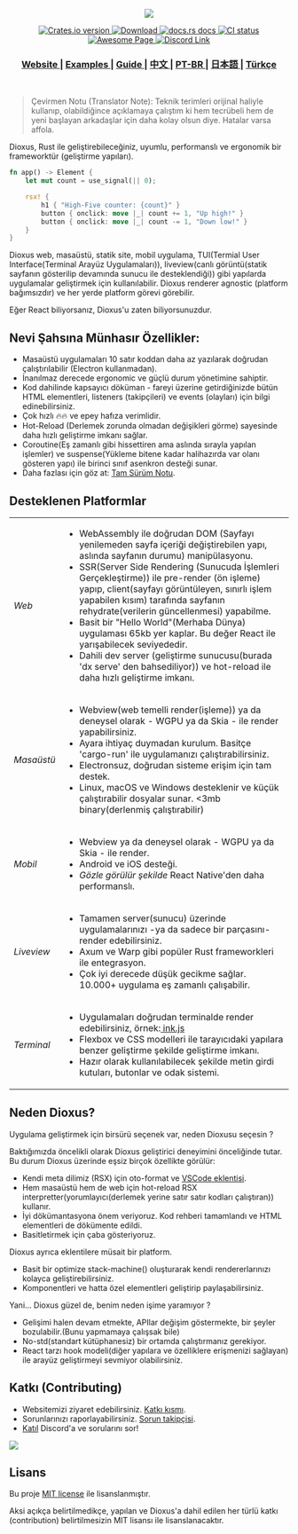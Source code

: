 <p align="center">
  <img src="../../notes/header.svg">
</p>

<div align="center">
  <!-- Crates version -->
  <a href="https://crates.io/crates/dioxus">
    <img src="https://img.shields.io/crates/v/dioxus.svg?style=flat-square"
    alt="Crates.io version" />
  </a>
  <!-- Downloads -->
  <a href="https://crates.io/crates/dioxus">
    <img src="https://img.shields.io/crates/d/dioxus.svg?style=flat-square"
      alt="Download" />
  </a>
  <!-- docs -->
  <a href="https://docs.rs/dioxus">
    <img src="https://img.shields.io/badge/docs-latest-blue.svg?style=flat-square"
      alt="docs.rs docs" />
  </a>
  <!-- CI -->
  <a href="https://github.com/jkelleyrtp/dioxus/actions">
    <img src="https://github.com/dioxuslabs/dioxus/actions/workflows/main.yml/badge.svg"
      alt="CI status" />
  </a>

  <!--Awesome -->
  <a href="https://dioxuslabs.com/awesome">
    <img src="https://cdn.rawgit.com/sindresorhus/awesome/d7305f38d29fed78fa85652e3a63e154dd8e8829/media/badge.svg" alt="Awesome Page" />
  </a>
  <!-- Discord -->
  <a href="https://discord.gg/XgGxMSkvUM">
    <img src="https://img.shields.io/discord/899851952891002890.svg?logo=discord&style=flat-square" alt="Discord Link" />
  </a>
</div>

<div align="center">
  <h3>
    <a href="https://dioxuslabs.com"> Website </a>
    <span> | </span>
    <a href="https://github.com/DioxusLabs/example-projects"> Examples </a>
    <span> | </span>
    <a href="https://dioxuslabs.com/learn/0.5/guide"> Guide </a>
    <span> | </span>
    <a href="https://github.com/DioxusLabs/dioxus/blob/master/translations/zh-cn/README.md"> 中文 </a>
    <span> | </span>
    <a href="https://github.com/DioxusLabs/dioxus/blob/master/translations/pt-br/README.md"> PT-BR </a>
    <span> | </span>
    <a href="https://github.com/DioxusLabs/dioxus/blob/master/translations/ja-jp/README.md"> 日本語 </a>
    <span> | </span>
    <a href="https://github.com/DioxusLabs/dioxus/blob/master/translations/tr-tr/README.md"> Türkçe </a>
  </h3>
</div>

<br/>

> Çevirmen Notu (Translator Note): Teknik terimleri orijinal haliyle kullanıp, olabildiğince açıklamaya çalıştım ki hem tecrübeli hem de yeni başlayan arkadaşlar için daha kolay olsun diye. Hatalar varsa affola.

Dioxus, Rust ile geliştirebileceğiniz, uyumlu, performanslı ve ergonomik bir frameworktür (geliştirme yapıları).

```rust
fn app() -> Element {
    let mut count = use_signal(|| 0);

    rsx! {
        h1 { "High-Five counter: {count}" }
        button { onclick: move |_| count += 1, "Up high!" }
        button { onclick: move |_| count -= 1, "Down low!" }
    }
}
```

Dioxus web, masaüstü, statik site, mobil uygulama, TUI(Termial User Interface(Terminal Arayüz Uygulamaları)), liveview(canlı görüntü(statik sayfanın gösterilip devamında sunucu ile desteklendiği)) gibi yapılarda uygulamalar geliştirmek için kullanılabilir. Dioxus renderer agnostic (platform bağımsızdır) ve her yerde platform görevi görebilir.

Eğer React biliyorsanız, Dioxus'u zaten biliyorsunuzdur.

## Nevi Şahsına Münhasır Özellikler:

- Masaüstü uygulamaları 10 satır koddan daha az yazılarak doğrudan çalıştırılabilir (Electron kullanmadan).
- İnanılmaz derecede ergonomic ve güçlü durum yönetimine sahiptir.
- Kod dahilinde kapsayıcı döküman - fareyi üzerine getirdiğinizde bütün HTML elementleri, listeners (takipçileri) ve events (olayları) için bilgi edinebilirsiniz.
- Çok hızlı 🔥🔥 ve epey hafıza verimlidir.
- Hot-Reload (Derlemek zorunda olmadan değişikleri görme) sayesinde daha hızlı geliştirme imkanı sağlar.
- Coroutine(Eş zamanlı gibi hissettiren ama aslında sırayla yapılan işlemler) ve suspense(Yükleme bitene kadar halihazırda var olanı gösteren yapı) ile birinci sınıf asenkron desteği sunar.
- Daha fazlası için göz at: [Tam Sürüm Notu](https://dioxuslabs.com/blog/introducing-dioxus/).

## Desteklenen Platformlar

<div align="center">
  <table style="width:100%">
    <tr>
      <td><em>Web</em></td>
      <td>
        <ul>
          <li>WebAssembly ile doğrudan DOM (Sayfayı yenilemeden sayfa içeriği değiştirebilen yapı, aslında sayfanın durumu) manipülasyonu.</li>
          <li>SSR(Server Side Rendering (Sunucuda İşlemleri Gerçekleştirme)) ile pre-render (ön işleme) yapıp, client(sayfayı görüntüleyen, sınırlı işlem yapabilen kısım) tarafında sayfanın rehydrate(verilerin güncellenmesi) yapabilme.</li>
          <li>Basit bir "Hello World"(Merhaba Dünya) uygulaması 65kb yer kaplar. Bu değer React ile yarışabilecek seviyededir.</li>
          <li>Dahili dev server (geliştirme sunucusu(burada 'dx serve' den bahsediliyor)) ve hot-reload ile daha hızlı geliştirme imkanı.</li>
        </ul>
      </td>
    </tr>
    <tr>
      <td><em>Masaüstü</em></td>
      <td>
        <ul>
          <li>Webview(web temelli render(işleme)) ya da deneysel olarak - WGPU ya da Skia - ile render yapabilirsiniz.</li>
          <li>Ayara ihtiyaç duymadan kurulum. Basitçe 'cargo-run' ile uygulamanızı çalıştırabilirsiniz. </li>
          <li>Electronsuz, doğrudan sisteme erişim için tam destek. </li>
          <li>Linux, macOS ve Windows desteklenir ve küçük çalıştırabilir dosyalar sunar. <3mb binary(derlenmiş çalıştırabilir) </li>
        </ul>
      </td>
    </tr>
    <tr>
      <td><em>Mobil</em></td>
      <td>
        <ul>
          <li>Webview ya da deneysel olarak - WGPU ya da Skia - ile render.</li>
          <li>Android ve iOS desteği. </li>
          <li><em>Gözle görülür şekilde</em> React Native'den daha performanslı. </li>
        </ul>
      </td>
    </tr>
    <tr>
      <td><em>Liveview</em></td>
      <td>
        <ul>
          <li>Tamamen server(sunucu) üzerinde uygulamalarınızı -ya da sadece bir parçasını- render edebilirsiniz. </li>
          <li>Axum ve Warp gibi popüler Rust frameworkleri ile entegrasyon.</li>
          <li>Çok iyi derecede düşük gecikme sağlar. 10.000+ uygulama eş zamanlı çalışabilir.</li>
        </ul>
      </td>
    </tr>
    <tr>
      <td><em>Terminal</em></td>
      <td>
        <ul>
          <li>Uygulamaları doğrudan terminalde render edebilirsiniz, örnek:<a href="https://github.com/vadimdemedes/ink"> ink.js</a></li>
          <li>Flexbox ve CSS modelleri ile tarayıcıdaki yapılara benzer geliştirme şekilde geliştirme imkanı.</li>
          <li>Hazır olarak kullanılabilecek şekilde metin girdi kutuları, butonlar ve odak sistemi.</li>
        </ul>
      </td>
    </tr>
  </table>
</div>

## Neden Dioxus?

Uygulama geliştirmek için birsürü seçenek var, neden Dioxusu seçesin ?

Baktığımızda öncelikli olarak Dioxus geliştirici deneyimini önceliğinde tutar. Bu durum Dioxus üzerinde eşsiz birçok özellikte görülür:

- Kendi meta dilimiz (RSX) için oto-format ve [VSCode eklentisi](https://marketplace.visualstudio.com/items?itemName=DioxusLabs.dioxus).
- Hem masaüstü hem de web için hot-reload RSX interpretter(yorumlayıcı(derlemek yerine satır satır kodları çalıştıran)) kullanır.
- İyi dökümantasyona önem veriyoruz. Kod rehberi tamamlandı ve HTML elementleri de dökümente edildi.
- Basitletirmek için çaba gösteriyoruz.

Dioxus ayrıca eklentilere müsait bir platform.

- Basit bir optimize stack-machine() oluşturarak kendi rendererlarınızı kolayca geliştirebilirsiniz.
- Komponentleri ve hatta özel elementleri geliştirip paylaşabilirsiniz.

Yani... Dioxus güzel de, benim neden işime yaramıyor ?

- Gelişimi halen devam etmekte, APIlar değişim göstermekte, bir şeyler bozulabilir.(Bunu yapmamaya çalışsak bile)
- No-std(standart kütüphanesiz) bir ortamda çalıştırmanız gerekiyor.
- React tarzı hook modeli(diğer yapılara ve özelliklere erişmenizi sağlayan) ile arayüz geliştirmeyi sevmiyor olabilirsiniz.

## Katkı (Contributing)

- Websitemizi ziyaret edebilirsiniz. [Katkı kısmı](https://dioxuslabs.com/learn/0.5/contributing).
- Sorunlarınızı raporlayabilirsiniz. [Sorun takipçisi](https://github.com/dioxuslabs/dioxus/issues).
- [Katıl](https://discord.gg/XgGxMSkvUM) Discord'a ve sorularını sor!

<a href="https://github.com/dioxuslabs/dioxus/graphs/contributors">
  <img src="https://contrib.rocks/image?repo=dioxuslabs/dioxus&max=30&columns=10" />
</a>

## Lisans

Bu proje [MIT license] ile lisanslanmıştır.

[mit license]: https://github.com/DioxusLabs/dioxus/blob/master/LICENSE-MIT

Aksi açıkça belirtilmedikçe, yapılan ve Dioxus'a dahil edilen her türlü katkı (contribution) belirtilmesizin MIT lisansı ile lisanslanacaktır.

